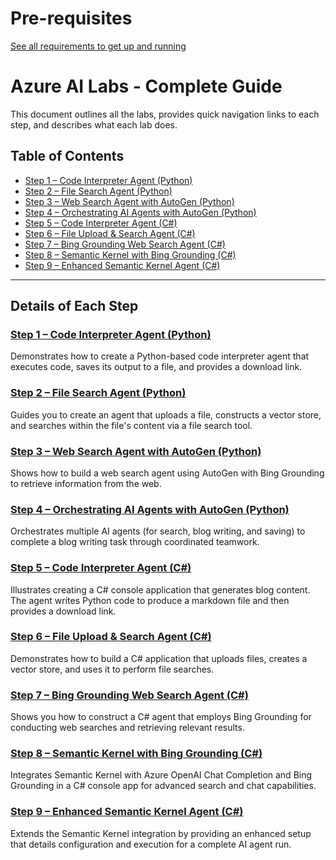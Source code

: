 # Pre-requisites

[See all requirements to get up and running](prereq/prereq.md)

# Azure AI Labs - Complete Guide

This document outlines all the labs, provides quick navigation links to each step, and describes what each lab does.

## Table of Contents
- [Step 1 – Code Interpreter Agent (Python)](step1.md)
- [Step 2 – File Search Agent (Python)](step2.md)
- [Step 3 – Web Search Agent with AutoGen (Python)](step3.md)
- [Step 4 – Orchestrating AI Agents with AutoGen (Python)](step4.md)
- [Step 5 – Code Interpreter Agent (C#)](step5.md)
- [Step 6 – File Upload & Search Agent (C#)](step6.md)
- [Step 7 – Bing Grounding Web Search Agent (C#)](step7.md)
- [Step 8 – Semantic Kernel with Bing Grounding (C#)](step8.md)
- [Step 9 – Enhanced Semantic Kernel Agent (C#)](step9.md)

---
## Details of Each Step

### [Step 1 – Code Interpreter Agent (Python)](step1.md)
Demonstrates how to create a Python-based code interpreter agent that executes code, saves its output to a file, and provides a download link.

### [Step 2 – File Search Agent (Python)](step2.md)
Guides you to create an agent that uploads a file, constructs a vector store, and searches within the file's content via a file search tool.

### [Step 3 – Web Search Agent with AutoGen (Python)](step3.md)
Shows how to build a web search agent using AutoGen with Bing Grounding to retrieve information from the web.

### [Step 4 – Orchestrating AI Agents with AutoGen (Python)](step4.md)
Orchestrates multiple AI agents (for search, blog writing, and saving) to complete a blog writing task through coordinated teamwork.

### [Step 5 – Code Interpreter Agent (C#)](step5.md)
Illustrates creating a C# console application that generates blog content. The agent writes Python code to produce a markdown file and then provides a download link.

### [Step 6 – File Upload & Search Agent (C#)](step6.md)
Demonstrates how to build a C# application that uploads files, creates a vector store, and uses it to perform file searches.

### [Step 7 – Bing Grounding Web Search Agent (C#)](step7.md)
Shows you how to construct a C# agent that employs Bing Grounding for conducting web searches and retrieving relevant results.

### [Step 8 – Semantic Kernel with Bing Grounding (C#)](step8.md)
Integrates Semantic Kernel with Azure OpenAI Chat Completion and Bing Grounding in a C# console app for advanced search and chat capabilities.

### [Step 9 – Enhanced Semantic Kernel Agent (C#)](step9.md)
Extends the Semantic Kernel integration by providing an enhanced setup that details configuration and execution for a complete AI agent run.


